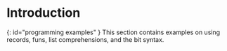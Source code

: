 # Introduction

[](){: id="programming examples" }
This section contains examples on using records, funs, list comprehensions, and the bit syntax.
